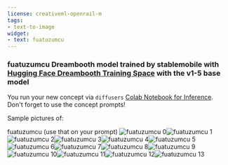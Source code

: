 ```yaml
---
license: creativeml-openrail-m
tags:
- text-to-image
widget:
- text: fuatuzumcu
---
```

### fuatuzumcu Dreambooth model trained by stablemobile with [Hugging Face Dreambooth Training Space](https://huggingface.co/spaces/multimodalart/dreambooth-training) with the v1-5 base model

You run your new concept via `diffusers` [Colab Notebook for Inference](https://colab.research.google.com/github/huggingface/notebooks/blob/main/diffusers/sd_dreambooth_inference.ipynb). Don't forget to use the concept prompts! 

Sample pictures of:
  
  
  
  
  
  
  
  
  
  
  
  
  
fuatuzumcu (use that on your prompt) 
![fuatuzumcu 0](https://huggingface.co/stablemobile/fuatuzumcu/resolve/main/concept_images/fuatuzumcu_%281%29.jpg)![fuatuzumcu 1](https://huggingface.co/stablemobile/fuatuzumcu/resolve/main/concept_images/fuatuzumcu_%282%29.jpg)![fuatuzumcu 2](https://huggingface.co/stablemobile/fuatuzumcu/resolve/main/concept_images/fuatuzumcu_%283%29.jpg)![fuatuzumcu 3](https://huggingface.co/stablemobile/fuatuzumcu/resolve/main/concept_images/fuatuzumcu_%284%29.jpg)![fuatuzumcu 4](https://huggingface.co/stablemobile/fuatuzumcu/resolve/main/concept_images/fuatuzumcu_%285%29.jpg)![fuatuzumcu 5](https://huggingface.co/stablemobile/fuatuzumcu/resolve/main/concept_images/fuatuzumcu_%286%29.jpg)![fuatuzumcu 6](https://huggingface.co/stablemobile/fuatuzumcu/resolve/main/concept_images/fuatuzumcu_%287%29.jpg)![fuatuzumcu 7](https://huggingface.co/stablemobile/fuatuzumcu/resolve/main/concept_images/fuatuzumcu_%288%29.jpg)![fuatuzumcu 8](https://huggingface.co/stablemobile/fuatuzumcu/resolve/main/concept_images/fuatuzumcu_%289%29.jpg)![fuatuzumcu 9](https://huggingface.co/stablemobile/fuatuzumcu/resolve/main/concept_images/fuatuzumcu_%2810%29.jpg)![fuatuzumcu 10](https://huggingface.co/stablemobile/fuatuzumcu/resolve/main/concept_images/fuatuzumcu_%2811%29.jpg)![fuatuzumcu 11](https://huggingface.co/stablemobile/fuatuzumcu/resolve/main/concept_images/fuatuzumcu_%2812%29.jpg)![fuatuzumcu 12](https://huggingface.co/stablemobile/fuatuzumcu/resolve/main/concept_images/fuatuzumcu_%2813%29.jpg)![fuatuzumcu 13](https://huggingface.co/stablemobile/fuatuzumcu/resolve/main/concept_images/fuatuzumcu_%2814%29.jpg)
